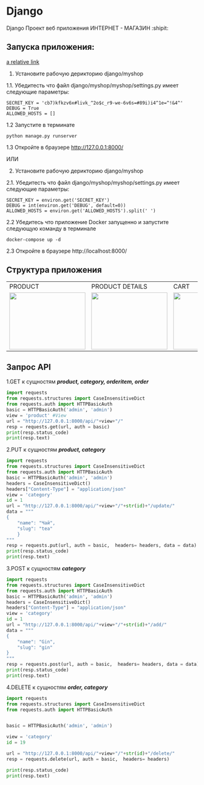 # Django
Django
Проект веб приложения ИНТЕРНЕТ - МАГАЗИН :shipit:

## **Запуска приложения:**

[a relative link](other_file.md)


1. Установите рабочую дерикторию django/myshop

1.1. Убедитесть что файл django/myshop/myshop/settings.py имеет следующие параметры:
```
SECRET_KEY = 'cb7)kfkzv6x#livk_^2o$c_r9-we-6v6s=#89i)i4^1e=^!&4^'
DEBUG = True
ALLOWED_HOSTS = []
```
1.2 Запустите в терминате
````
python manage.py runserver

````
1.3 Откройте в браузере http://127.0.0.1:8000/
 

ИЛИ

2. Установите рабочую дерикторию django/myshop

2.1. Убедитесть что файл django/myshop/myshop/settings.py имеет следующие параметры:
```
SECRET_KEY = environ.get('SECRET_KEY')
DEBUG = int(environ.get('DEBUG', default=0))
ALLOWED_HOSTS = environ.get('ALLOWED_HOSTS').split(' ')
```
2.2 Убедитесь что приложение Docker запущенно и запустите следующую команду в терминале 
```
docker-compose up -d
```
2.3 Откройте в браузере http://localhost:8000/

##  **Структура приложения**
 
 <table>
  <tr>
    <td>PRODUCT</td>
    <td>PRODUCT DETAILS </td>
    <td>CART</td>
    <td>ORDER</td>
    <td>ORDER ID</td>
  </tr>
 
  <tr>
  <td><img src=https://user-images.githubusercontent.com/117024752/212306277-b1c602d7-532c-4f5f-8ca9-4c26a2cb0537.png width=200 height=150></td>
 <td><img src=https://user-images.githubusercontent.com/117024752/212307367-22a68f40-cad8-452e-a11c-0966a0779a35.png width=200 height=150></td>
 <td><img src=https://user-images.githubusercontent.com/117024752/212308838-74c008a3-e255-4df8-a584-40fd1c108668.png width=200 height=150></td>
 <td><img src=https://user-images.githubusercontent.com/117024752/212309409-616ef878-a561-4758-9ccc-03f02286036c.png width=200 height=150></td>
 <td><img src=https://user-images.githubusercontent.com/117024752/212309533-72c269ff-e537-47cc-a52f-eba167a84218.png width=200 height=150></td>
</tr>
   </table>
 
##  **Запрос API**

 1.GET к сущностям  ***product, category, orderitem, order***
 
``` python
import requests
from requests.structures import CaseInsensitiveDict
from requests.auth import HTTPBasicAuth
basic = HTTPBasicAuth('admin', 'admin')
view = 'product' #View
url = "http://127.0.0.1:8000/api/"+view+"/"
resp = requests.get(url, auth = basic)
print(resp.status_code)
print(resp.text)
```


 2.PUT к сущностям  ***product, category***

``` python
import requests
from requests.structures import CaseInsensitiveDict
from requests.auth import HTTPBasicAuth
basic = HTTPBasicAuth('admin', 'admin')
headers = CaseInsensitiveDict()
headers["Content-Type"] = "application/json"
view = 'category'
id = 1
url = "http://127.0.0.1:8000/api/"+view+"/"+str(id)+"/update/"
data = """
{
    "name": "Чай",
    "slug": "tea"
    }
"""
resp = requests.put(url, auth = basic,  headers= headers, data = data)
print(resp.status_code)
print(resp.text)
```

3.POST к сущностям ***category***

``` python
import requests
from requests.structures import CaseInsensitiveDict
from requests.auth import HTTPBasicAuth
basic = HTTPBasicAuth('admin', 'admin')
headers = CaseInsensitiveDict()
headers["Content-Type"] = "application/json"
view = 'category'
id = 1
url = "http://127.0.0.1:8000/api/"+view+"/"+str(id)+"/add/"
data = """
{
    "name": "Gin",
    "slug": "gin"
}
"""
resp = requests.post(url, auth = basic,  headers= headers, data = data)
print(resp.status_code)
print(resp.text)
```
4.DELETE к сущностям ***order, category***
```python
import requests
from requests.structures import CaseInsensitiveDict
from requests.auth import HTTPBasicAuth


basic = HTTPBasicAuth('admin', 'admin')

view = 'category'
id = 19

url = "http://127.0.0.1:8000/api/"+view+"/"+str(id)+"/delete/"
resp = requests.delete(url, auth = basic,  headers= headers)

print(resp.status_code)
print(resp.text)
```
